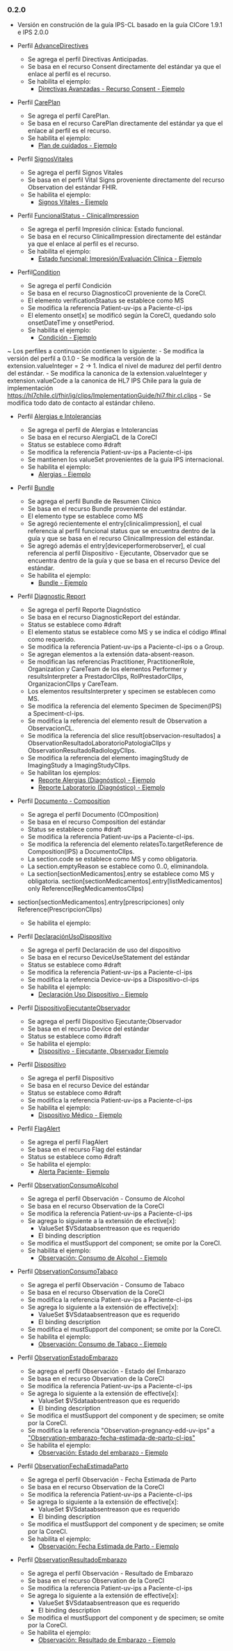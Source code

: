 ### 0.2.0
- Versión en construción de la guía IPS-CL basado en la guía ClCore 1.9.1 e IPS 2.0.0

- Perfil [AdvanceDirectives](StructureDefinition-Consent-cl-ips.html)
    - Se agrega el perfil Directivas Anticipadas.
    - Se basa en el recurso Consent directamente del estándar ya que el enlace al perfil es el recurso.
    - Se habilita el ejemplo:
      * [Directivas Avanzadas - Recurso Consent - Ejemplo](Consent-AdvanceDirectives-CL-Ejemplo.html)

- Perfil [CarePlan](StructureDefinition-CarePlan-cl-ips.html)
    - Se agrega el perfil CarePlan.
    - Se basa en el recurso CarePlan directamente del estándar ya que el enlace al perfil es el recurso.
    - Se habilita el ejemplo:
      * [Plan de cuidados - Ejemplo]( CarePlan-CarePlan-CL-Ejemplo.html)

- Perfil [SignosVitales](StructureDefinition-vitalsigns-cl-ips.html)
    - Se agrega el perfil Signos Vitales
    - Se basa en el perfil Vital Signs proveniente directamente del recurso Observation del estándar FHIR.
    - Se habilita el ejemplo:
      * [Signos Vitales - Ejemplo](Observation-SignosVitales-CL-Ejemplo.html)

- Perfil [FuncionalStatus - ClinicalImpression](StructureDefinition-Funcional-status-cl-ips.html)
    - Se agrega el perfil Impresión clínica: Estado funcional.
    - Se basa en el recurso ClinicalImpression directamente del estándar ya que el enlace al perfil es  el recurso.
    - Se habilita el ejemplo:
      * [Estado funcional: Impresión/Evaluación Clínica - Ejemplo](ClinicalImpression-FuncionalStatusClinicalImpression-CL-Ejemplo.html)

- Perfil[Condition](StructureDefinition-Condition-cl-ips.html)
    - Se agrega el perfil Condición
    - Se basa en el recurso DiagnosticoCl proveniente de la CoreCl.
    - El elemento verificationStaatus se establece como MS
    - Se modifica la referencia Patient-uv-ips a Paciente-cl-ips
    - El elemento onset[x] se modificó según la CoreCl, quedando solo onsetDateTime y onsetPeriod.
    - Se habilita el ejemplo:
      * [Condición - Ejemplo](Condition-Condition-CL-Ejemplo.html)

~ Los perfiles a continuación contienen lo siguiente:
    - Se modifica la versión del perfil a 0.1.0
    - Se modifica la versión de la extension.valueInteger = 2 -> 1. Indica el nivel de madurez del perfil dentro del estándar.
    - Se modifica la canonica de la extension.valueInteger y extension.valueCode a la canonica de HL7 IPS Chile para la guía de implementación https://hl7chile.cl/fhir/ig/clips/ImplementationGuide/hl7.fhir.cl.clips
    - Se modifica todo dato de contacto al estándar chileno.

- Perfil [Alergias e Intolerancias](StructureDefinition-AllergiaInt-cl-ips.html)
    - Se agrega el perfil de Alergias e Intolerancias
    - Se basa en el recurso AlergiaCL de la CoreCl
    - Status se establece como #draft
    - Se modifica la referencia Patient-uv-ips a Paciente-cl-ips
    - Se mantienen los valueSet provenientes de la guía IPS internacional.
    - Se habilita el ejemplo: 
      * [Alergias - Ejemplo](AllergyIntolerance-Alergia-CL-Ejemplo.html)

- Perfil [Bundle](StructureDefinition-Bundle-documento-ips-cl.html)
    - Se agrega el perfil Bundle de Resumen Clínico
    - Se basa en el recurso Bundle proveniente del estándar.
    - El elemento type se establece como MS
    - Se agregó recientemente el entry[clinicalimpression], el cual referencia al perfil funcional status que se encuentra dentro de la guía y que se basa en el recurso ClinicalImpression del estándar.
    - Se agregó además el entry[deviceperformerobserver], el cual referencia al perfil Dispositivo - Ejecutante, Observador que se encuentra dentro de la guía y que se basa en el recurso Device del estándar.
    - Se habilita el ejemplo:
      * [Bundle - Ejemplo](BundleInternationalPatientSummaryGenéricoparausoenChile.html)

- Perfil [Diagnostic Report](StructureDefinition-DiagnosticReport-cl-ips.html)
    - Se agrega el perfil Reporte Diagnóstico
    - Se basa en el recurso DiagnosticReport del estándar.
    - Status se establece como #draft
    - El elemento status se establece como MS y se indica el código #final como requerido.
    - Se modifica la referencia Patient-uv-ips a Paciente-cl-ips o a Group.
    - Se agregan elementos a la extensión data-absent-reason.
    - Se modifican las referencias Practitioner, PractitionerRole, Organization y CareTeam de los elementos Performer y resultsInterpreter a PrestadorClIps, RolPrestadorClIps, OrganizacionClIps y CareTeam.
    - Los elementos resultsInterpreter y specimen se establecen como MS.
    - Se modifica la referencia del elemento Specimen de Specimen(IPS) a Speciment-cl-ips.
    - Se modifica la referencia del elemento result de Observation a ObservacionCL.
    - Se modifica la referencia del slice result[observacion-resultados] a ObservationResultadoLaboratorioPatologiaClIps y ObservationResultadoRadiologyClIps.
    - Se modifica la referencia del elemento imagingStudy de ImagingStudy a ImagingStudyClIps.
    - Se habilitan los ejemplos:
      * [Reporte Alergias (Diagnóstico) - Ejemplo](DiagnosticReport-DiagnosticReportAlergia-CL-Ejemplo.html)
      * [Reporte Laboratorio (Diagnóstico) - Ejemplo]( DiagnosticReport-DiagnosticReportLab-CL-Ejemplo.html)

- Perfil [Documento - Composition](StructureDefinition-Composition-cl-ips.html)
    - Se agrega el perfil Documento (COmposition)
    - Se basa en el recurso Composition del estándar
    - Status se establece como #draft
    - Se modifica la referencia Patient-uv-ips a Paciente-cl-ips.  
    - Se modifica la referencia del elemento relatesTo.targetReference de Composition(IPS) a DocumentoClIps.
    - La section.code se establece como MS y como obligatoria.
    - La section.emptyReason se establece como 0..0, eliminandola.
    - La section[sectionMedicamentos].entry se establece como MS y obligatoria.
     section[sectionMedicamentos].entry[listMedicamentos] only Reference(RegMedicamentosClIps)
* section[sectionMedicamentos].entry[prescripciones] only Reference(PrescripcionClIps)


    - Se habilita el ejemplo: 

- Perfil [DeclaraciónUsoDispositivo](StructureDefinition-Declaracion-uso-dispositivo-cl-ips.html)
    - Se agrega el perfil Declaración de uso del dispositivo
    - Se basa en el recurso DeviceUseStatement del estándar
    - Status se establece como #draft
    - Se modifica la referencia Patient-uv-ips a Paciente-cl-ips
    - Se modifica la referencia Device-uv-ips a Dispositivo-cl-ips
    - Se habilita el ejemplo:
      * [Declaración Uso Dispositivo - Ejemplo](DeviceUseStatement-DeclaracionUsoDispositivo-CL-Ejemplo.html)

- Perfil [DispositivoEjecutanteObservador](StructureDefinition-Dispositivo-observador-cl-ips.html)
    - Se agrega el perfil Dispositivo Ejecutante;Observador
    - Se basa en el recurso Device del estándar
    - Status se establece como #draft
    - Se habilita el ejemplo:
      * [Dispositivo - Ejecutante, Observador Ejemplo](Device-DispositivoEjecutanteObservador-CL-Ejemplo.html)

- Perfil [Dispositivo](StructureDefinition-Dispositivo-cl-ips.html)
    - Se agrega el perfil Dispositivo 
    - Se basa en el recurso Device del estándar
    - Status se establece como #draft
    - Se modifica la referencia Patient-uv-ips a Paciente-cl-ips
    - Se habilita el ejemplo:
      * [Dispositivo Médico - Ejemplo](Device-Dispositivo-CL-Ejemplo.html)

- Perfil [FlagAlert](StructureDefinition-Flag-alerta-cl-ips.html)
    - Se agrega el perfil FlagAlert 
    - Se basa en el recurso Flag del estándar
    - Status se establece como #draft
    - Se habilita el ejemplo:
      * [Alerta Paciente- Ejemplo](Flag-FlagAlertEjemplo.html)

- Perfil [ObservationConsumoAlcohol](StructureDefinition-Observation-uso-de-alcohol-cl-ips.html)
    - Se agrega el perfil Observación - Consumo de Alcohol
    - Se basa en el recurso Observation de la CoreCl
    - Se modifica la referencia Patient-uv-ips a Paciente-cl-ips
    - Se agrega lo siguiente a la extensión de efective[x]:
        - ValueSet $VSdataabsentreason que es requerido
        - El binding description
    - Se modifica el mustSupport del component; se omite por la CoreCl.
    - Se habilita el ejemplo: 
      * [Observación: Consumo de Alcohol - Ejemplo](Observation-ObservacionConsumoAlcoholEjemplo.html)

- Perfil [ObservationConsumoTabaco](StructureDefinition-Observation-uso-de-tabaco-cl-ips.html)
    - Se agrega el perfil Observación - Consumo de Tabaco
    - Se basa en el recurso Observation de la CoreCl
    - Se modifica la referencia Patient-uv-ips a Paciente-cl-ips
    - Se agrega lo siguiente a la extensión de effective[x]:
        - ValueSet $VSdataabsentreason que es requerido
        - El binding description
    - Se modifica el mustSupport del component; se omite por la CoreCl.
    - Se habilita el ejemplo:
      * [Observación: Consumo de Tabaco - Ejemplo](Observation-ObservacionConsumoTabacoEjemplo.html)

- Perfil [ObservationEstadoEmbarazo](StructureDefinition-Observation-estado-del-embarazo-cl-ips.html)
    - Se agrega el perfil Observación - Estado del Embarazo
    - Se basa en el recurso Observation de la CoreCl
    - Se modifica la referencia Patient-uv-ips a Paciente-cl-ips
    - Se agrega lo siguiente a la extensión de effective[x]:
        - ValueSet $VSdataabsentreason que es requerido
        - El binding description
    - Se modifica el mustSupport del component y de specimen; se omite por la CoreCl. 
    - Se modifica la referencia "Observation-pregnancy-edd-uv-ips" a ["Observation-embarazo-fecha-estimada-de-parto-cl-ips"](https://hl7chile.cl/fhir/ig/clips/StructureDefinition/Observation-embarazo-fecha-estimada-de-parto-cl-ips)
    - Se habilita el ejemplo:
      * [Observación: Estado del embarazo - Ejemplo](Observation-ObservacionEstadoEmbarazoEjemplo.html)

- Perfil [ObservationFechaEstimadaParto](StructureDefinition-Observation-embarazo-fecha-estimada-de-parto-cl-ips.html)
    - Se agrega el perfil Observación - Fecha Estimada de Parto
    - Se basa en el recurso Observation de la CoreCl
    - Se modifica la referencia Patient-uv-ips a Paciente-cl-ips
    - Se agrega lo siguiente a la extensión de effective[x]:
        - ValueSet $VSdataabsentreason que es requerido
        - El binding description
    - Se modifica el mustSupport del component y de specimen; se omite por la CoreCl.
    - Se habilita el ejemplo:
      * [Observación: Fecha Estimada de Parto - Ejemplo](Observation-ObservacionEstadoEmbarazoEjemplo.html)

- Perfil [ObservationResultadoEmbarazo](StructureDefinition-Observation-resultado-del-embarazo-cl-ips.html)
    - Se agrega el perfil Observación - Resultado de Embarazo
    - Se basa en el recurso Observation de la CoreCl
    - Se modifica la referencia Patient-uv-ips a Paciente-cl-ips
    - Se agrega lo siguiente a la extensión de effective[x]:
        - ValueSet $VSdataabsentreason que es requerido
        - El binding description
    - Se modifica el mustSupport del component y de specimen; se omite por la CoreCl.
    - Se habilita el ejemplo:
      * [Observación: Resultado de Embarazo - Ejemplo](Observation-ObservacionResultadoEmbarazoEjemplo.html)





